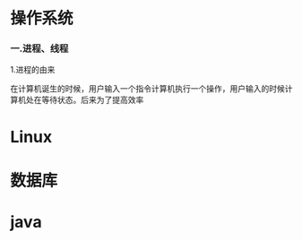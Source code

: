 操作系统
=======
### 一.进程、线程
1.进程的由来

在计算机诞生的时候，用户输入一个指令计算机执行一个操作，用户输入的时候计算机处在等待状态。后来为了提高效率

Linux
======

数据库
======


java
====
